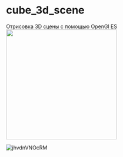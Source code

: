 # cube_3d_scene
Отрисовка 3D сцены с помощью OpenGl ES
<img src='https://github.com/AndrewVorotyntsev/cube_3d_scene/assets/48821142/fddcc71d-5f27-4309-9dc9-2d70a75a5208' width=300 />

![jhvdnVNOcRM](https://github.com/AndrewVorotyntsev/cube_3d_scene/assets/48821142/fddcc71d-5f27-4309-9dc9-2d70a75a5208)
